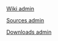[Wiki admin](http://code.google.com/p/garminworkouts/wiki/)

[Sources admin](http://code.google.com/p/garminworkouts/source)

[Downloads admin](http://code.google.com/p/garminworkouts/downloads)